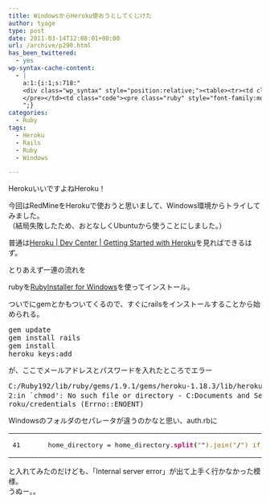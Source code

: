 ```yaml
---
title: WindowsからHeroku使おうとしてくじけた
author: tyage
type: post
date: 2011-03-14T12:08:01+00:00
url: /archive/p290.html
has_been_twittered:
  - yes
wp-syntax-cache-content:
  - |
    a:1:{i:1;s:718:"
    <div class="wp_syntax" style="position:relative;"><table><tr><td class="line_numbers"><pre>41
    </pre></td><td class="code"><pre class="ruby" style="font-family:monospace;">	  home_directory = home_directory.<span style="color:#CC0066; font-weight:bold;">split</span><span style="color:#006600; font-weight:bold;">&#40;</span><span style="color:#996600;">&quot;<span style="color:#000099;">&quot;</span>).join(&quot;</span><span style="color:#006600; font-weight:bold;">/</span><span style="color:#996600;">&quot;) if !home_directory.nil?</span></pre></td></tr></table><p class="theCode" style="display:none;">	  home_directory = home_directory.split(&quot;&quot;).join(&quot;/&quot;) if !home_directory.nil?</p></div>
    ";}
categories:
  - Ruby
tags:
  - Heroku
  - Rails
  - Ruby
  - Windows

---
```

<p>HerokuいいですよねHeroku！</p>
<p>今回はRedMineをHerokuで使おうと思いまして、Windows環境からトライしてみました。<br />
（結局失敗したため、おとなしくUbuntuから使うことにしました。）</p>
<p>普通は<a href="http://devcenter.heroku.com/articles/quickstart">Heroku | Dev Center | Getting Started with Heroku</a>を見ればできるはず。</p>
<p>とりあえず一連の流れを</p>
<p>rubyを<a href="http://rubyinstaller.org/">RubyInstaller for Windows</a>を使ってインストール。</p>
<p>ついでにgemとかもついてくるので、すぐにrailsをインストールすることから始められる。</p>
<pre>
gem update
gem install rails
gem install
heroku keys:add
</pre>
<p>が、ここでメールアドレスとパスワードを入れたところでエラー</p>
<pre>
C:/Ruby192/lib/ruby/gems/1.9.1/gems/heroku-1.18.3/lib/heroku/commands/auth.rb:17
2:in `chmod': No such file or directory - C:Documents and Settingsユーザー名/.he
roku/credentials (Errno::ENOENT)
</pre>
<p>Windowsのフォルダのセパレータが違うのかなと思い、auth.rbに</p>

<div class="wp_syntax" style="position:relative;"><table><tr><td class="line_numbers"><pre>41
</pre></td><td class="code"><pre class="ruby" style="font-family:monospace;">	  home_directory = home_directory.<span style="color:#CC0066; font-weight:bold;">split</span><span style="color:#006600; font-weight:bold;">&#40;</span><span style="color:#996600;">&quot;<span style="color:#000099;">&quot;</span>).join(&quot;</span><span style="color:#006600; font-weight:bold;">/</span><span style="color:#996600;">&quot;) if !home_directory.nil?</span></pre></td></tr></table></div>

<p>と入れてみたのだけども、「Internal server error」が出て上手く行かなかった模様。<br />
うぬー。。</p>

